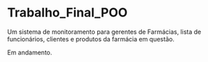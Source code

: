 # Trabalho_Final_POO

Um sistema de monitoramento para gerentes de Farmácias, lista de funcionários, clientes e produtos da farmácia em questão.

Em andamento.
